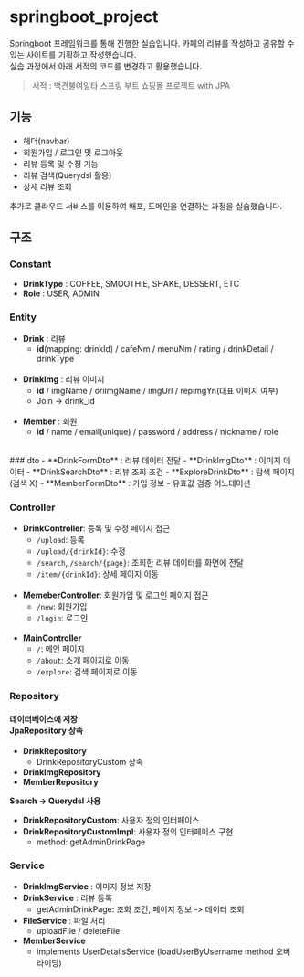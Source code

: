 # springboot_project
Springboot 프레임워크를 통해 진행한 실습입니다.
카페의 리뷰를 작성하고 공유할 수 있는 사이트를 기획하고 작성했습니다.
<br>실습 과정에서 아래 서적의 코드를 변경하고 활용했습니다.

> 서적 : 백견불여일타 스프링 부트 쇼핑몰 프로젝트 with JPA

## 기능
- 헤더(navbar)
- 회원가입 / 로그인 및 로그아웃
- 리뷰 등록 및 수정 기능
- 리뷰 검색(Querydsl 활용)
- 상세 리뷰 조회

추가로 클라우드 서비스를 이용하여 배포, 도메인을 연결하는 과정을 실습했습니다.

## 구조

### Constant
- **DrinkType** : COFFEE, SMOOTHIE, SHAKE, DESSERT, ETC
- **Role** : USER, ADMIN

### Entity
- **Drink** : 리뷰
  - **id**(mapping: drinkId) / cafeNm / menuNm / rating / drinkDetail / drinkType
  <br>
- **DrinkImg** : 리뷰 이미지
  - **id** / imgName / oriImgName / imgUrl / repimgYn(대표 이미지 여부)
  - Join -> drink_id
  <br>
- **Member** : 회원
  - **id** / name / email(unique) / password / address / nickname / role
<br>
### dto
- **DrinkFormDto** : 리뷰 데이터 전달
- **DrinkImgDto** : 이미지 데이터
- **DrinkSearchDto** : 리뷰 조회 조건
- **ExploreDrinkDto** : 탐색 페이지 (검색 X)
- **MemberFormDto** : 가입 정보
  - 유효값 검증 어노테이션

### Controller
- **DrinkController**: 등록 및 수정 페이지 접근
  - ```/upload```: 등록
  - ```/upload/{drinkId}```: 수정
  - ```/search```, ```/search/{page}```: 조회한 리뷰 데이터를 화면에 전달
  - ```/item/{drinkId}```: 상세 페이지 이동
  <br>
- **MemeberController**: 회원가입 및 로그인 페이지 접근
  - ```/new```: 회원가입
  - ```/login```: 로그인
  <br>
- **MainController**
  - ```/```: 메인 페이지
  - ```/about```: 소개 페이지로 이동
  - ```/explore```: 검색 페이지로 이동

### Repository
#### 데이터베이스에 저장<br> JpaRepository 상속

- **DrinkRepository**
  - DrinkRepositoryCustom 상속
- **DrinkImgRepository**
- **MemberRepository**
  
**Search -> Querydsl 사용**
- **DrinkRepositoryCustom**: 사용자 정의 인터페이스
- **DrinkRepositoryCustomImpl**: 사용자 정의 인터페이스 구현
  - method: getAdminDrinkPage

### Service
- **DrinkImgService** : 이미지 정보 저장
- **DrinkService** : 리뷰 등록
  - getAdminDrinkPage: 조회 조건, 페이지 정보 -> 데이터 조회
- **FileService** : 파일 처리
  - uploadFile / deleteFile
- **MemberService**
  - implements UserDetailsService (loadUserByUsername method 오버라이딩)


